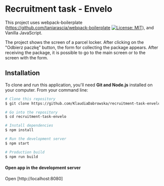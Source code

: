 # Recruitment task - Envelo

This project uses webpack-boilerplate (https://github.com/taniarascia/webpack-boilerplate [![License: MIT](https://img.shields.io/badge/License-MIT-blue.svg)](https://opensource.org/licenses/MIT)), and Vanilla JavaScript.

The project shows the screen of a parcel locker. After clicking on the "Odbierz paczkę" button, the form for collecting the package appears. After receiving the package, it is possible to go to the main screen or to the screen with the form.

## Installation

To clone and run this application, you'll need **Git and Node.js** installed on your computer. From your command line:

```sh
# Clone this repository
$ git clone https://github.com/KlaudiaDabrowska/recruitment-task-envelo

# Go into the repository
$ cd recruitment-task-envelo

# Install dependencies
$ npm install

# Run the development server
$ npm start

# Production build
$ npm run build

```

#### Open app in the development server

Open [http://localhost:8080]
